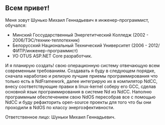 ## Всем привет!

Меня зовут Шунько Михаил Геннадьевич я инженер-программист, обучался:
* Минский Госсударственный Энергетитческий Колледж (2002 - 2006/ТЭС/техник-теплотехник)
* Белорусский Национальный Технический Университет (2006 - 2012/ФИТР/инженер-программист)
* УО OTUS ASP.NET Core разработчик.

И я планирую создать! свою операционную систему отвечающую всем современным требованиям.
Создавать я буду в следующем порядке, сначала наработаю и релизую лучшие приемы программирования
что только есть в NdFramework, далее интегрирую их в компилятор NdCC, внесу соответствующие правки
в linux-kernel соберу его GCC, сделав основной язык программирования в системе Nd из NdCC. Наполню
программным обеспечением свою NdOS пересобрав все с помощью NdCC и буду рефакторить open-source проекты
для того что бы они проходили в NdOS по классу энергоэфективности.

Ответственное лицо: Шуньки Михаил Геннадьевич.
